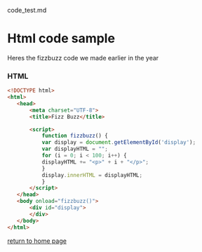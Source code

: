 code_test.md

# Html code sample

Heres the fizzbuzz code we made earlier in the year

### HTML
```html
<!DOCTYPE html>
<html>
   <head>
       <meta charset="UTF-8">
       <title>Fizz Buzz</title>

       <script>
           function fizzbuzz() {
           var display = document.getElementById('display');
           var displayHTML = "";
           for (i = 0; i < 100; i++) {
           displayHTML += "<p>" + i + "</p>";
           }
           display.innerHTML = displayHTML;
           }
       </script>
   </head>
   <body onload="fizzbuzz()">
       <div id="display">
       </div>
   </body>
</html>
```



[return to home page](./README.md)
